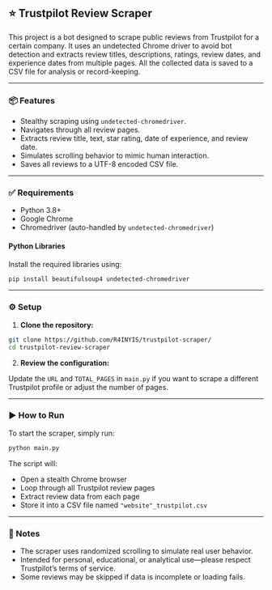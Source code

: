 ## ⭐ Trustpilot Review Scraper

This project is a bot designed to scrape public reviews from Trustpilot for a certain company. It uses an undetected Chrome driver to avoid bot detection and extracts review titles, descriptions, ratings, review dates, and experience dates from multiple pages. All the collected data is saved to a CSV file for analysis or record-keeping.

---

### 📦 Features

* Stealthy scraping using `undetected-chromedriver`.
* Navigates through all review pages.
* Extracts review title, text, star rating, date of experience, and review date.
* Simulates scrolling behavior to mimic human interaction.
* Saves all reviews to a UTF-8 encoded CSV file.

---

### ✅ Requirements

* Python 3.8+
* Google Chrome
* Chromedriver (auto-handled by `undetected-chromedriver`)

#### Python Libraries

Install the required libraries using:

```bash
pip install beautifulsoup4 undetected-chromedriver
```

---

### ⚙️ Setup

1. **Clone the repository:**

```bash
git clone https://github.com/R4INYIS/trustpilot-scraper/
cd trustpilot-review-scraper
```

2. **Review the configuration:**

Update the `URL` and `TOTAL_PAGES` in `main.py` if you want to scrape a different Trustpilot profile or adjust the number of pages.

---

### ▶️ How to Run

To start the scraper, simply run:

```bash
python main.py
```

The script will:

* Open a stealth Chrome browser
* Loop through all Trustpilot review pages
* Extract review data from each page
* Store it into a CSV file named `"website"_trustpilot.csv`

---

### 📝 Notes

* The scraper uses randomized scrolling to simulate real user behavior.
* Intended for personal, educational, or analytical use—please respect Trustpilot’s terms of service.
* Some reviews may be skipped if data is incomplete or loading fails.
